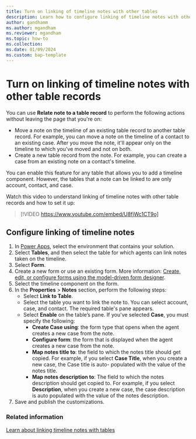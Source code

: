 ```yaml
---
title: Turn on linking of timeline notes with other tables
description: Learn how to configure linking of timeline notes with other tables.
author: gandhamm
ms.author: mgandham 
ms.reviewer: mgandham
ms.topic: how-to 
ms.collection: 
ms.date: 01/09/2024
ms.custom: bap-template 
---
```


# Turn on linking of timeline notes with other table records

You can use **Relate note to a table record** to perform the following actions without leaving the page that you're on:

- Move a note on the timeline of an existing table record to another table record. For example, you can move a note on the timeline of a contact to an existing case. After you move the note, it'll appear only on the timeline to which you've moved and not on both. 
- Create a new table record from the note. For example, you can create a case from an existing note on a contact's timeline.

You can enable this feature for any table that allows you to add a timeline component. However, the tables that a note can be linked to are only account, contact, and case.

Watch this video to understand linking of timeline notes with other table records and how to set it up:

> [!VIDEO https://www.youtube.com/embed/U8fjWc1CT9o]

## Configure linking of timeline notes

1. In [Power Apps](https://make.powerapps.com/), select the environment that contains your solution.
1. Select **Tables**, and then select the table for which agents can link notes taken on the timeline.
1. Select **Form**.
1. Create a new form or use an existing form. More information: [Create, edit, or configure forms using the model-driven form designer](/power-apps/maker/model-driven-apps/create-and-edit-forms).
1. Select the timeline component on the form.
1. In the **Properties** > **Notes** section, perform the following steps:
    - Select **Link to Table**.
    - Select the table you want to link the note to. You can select account, case, and contact. The required table's pane appears.
    - Select **Enable** on the table’s pane. If you've selected **Case**, you must specify the following:
      - **Create Case using**: the form type that opens when the agent creates a new case from the note.
      - **Configure form**: the form that is displayed when the agent creates a new case from the note.
      - **Map notes title to**: the field to which the notes title should get copied. For example, if you select **Case Title**, when you create a new case, the Case title is auto- populated with the value of the notes title.
      - **Map notes description to**: The field to which the notes description should get copied to. For example, if you select **Description**, when you create a new case, the case description is auto populated with the value of the notes description. 
1. Save and publish the customizations.

### Related information

[Learn about linking timeline notes with tables](../use/link-note-to-entity-task.md)  

